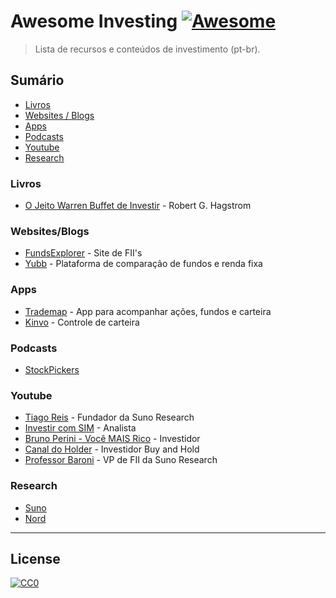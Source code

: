 ﻿# Awesome Investing  [![Awesome](https://cdn.rawgit.com/sindresorhus/awesome/d7305f38d29fed78fa85652e3a63e154dd8e8829/media/badge.svg)](https://github.com/sindresorhus/awesome)


> Lista de recursos e conteúdos de investimento (pt-br).

## Sumário

* [Livros](#livros)
* [Websites / Blogs](#websitesblogs)
* [Apps](#apps)
* [Podcasts](#podcasts)
* [Youtube](#youtube)
* [Research](#research)

### Livros

* [O Jeito Warren Buffet de Investir](https://www.amazon.com.br/JEITO-WARREN-BUFFETT-INVESTIR-ebook/dp/B07S7DVYM9?tag=goog0ef-20&smid=A18CNA8NWQSYHH) - Robert G. Hagstrom

### Websites/Blogs

* [FundsExplorer](https://www.fundsexplorer.com.br/) - Site de FII's
* [Yubb](https://yubb.com.br/) - Plataforma de comparação de fundos e renda fixa

### Apps

* [Trademap](https://trademap.com.br/) - App para acompanhar ações, fundos e carteira
* [Kinvo](https://www.kinvo.com.br/) - Controle de carteira

### Podcasts

* [StockPickers](https://open.spotify.com/show/0OKark671tCbUyszCSs5Ff) 

### Youtube

* [Tiago Reis](https://www.youtube.com/channel/UCwONybZQdULFV_ts2911Rqg) - Fundador da Suno Research
* [Investir com SIM](https://www.youtube.com/channel/UCZdSQqa66odWhXZPyi5JaBw) - Analista
* [Bruno Perini - Você MAIS Rico](https://www.youtube.com/channel/UCCE-jo1GvBJqyj1b287h7jA) - Investidor
* [Canal do Holder](https://www.youtube.com/channel/UCJIcpGAVfGIVgHSQ6oCcrXg) - Investidor Buy and Hold
* [Professor Baroni](https://www.youtube.com/channel/UCSXdP8V4jRaw-8YMTpa6glw) - VP de FII da Suno Research

### Research

* [Suno](https://www.sunoresearch.com.br/) 
* [Nord](https://www.nordresearch.com.br/) 

-----

## License

[![CC0](http://mirrors.creativecommons.org/presskit/buttons/88x31/svg/cc-zero.svg)](https://creativecommons.org/publicdomain/zero/1.0/)
